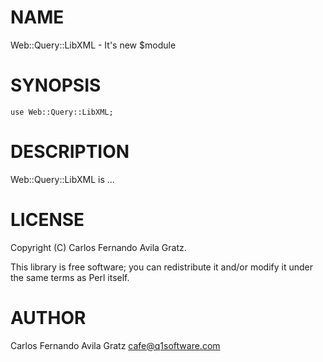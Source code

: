 # NAME

Web::Query::LibXML - It's new $module

# SYNOPSIS

    use Web::Query::LibXML;

# DESCRIPTION

Web::Query::LibXML is ...

# LICENSE

Copyright (C) Carlos Fernando Avila Gratz.

This library is free software; you can redistribute it and/or modify
it under the same terms as Perl itself.

# AUTHOR

Carlos Fernando Avila Gratz <cafe@q1software.com>
